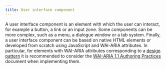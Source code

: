 ```yaml
---
title: User interface component
---
```


A user interface component is an element with which the user can interact, for example a button, a link or an input zone. Some components can be more complex, such as a menu, a dialogue window or a tab system. Finally, a user interface component can be based on native HTML elements or developed from scratch using JavaScript and WAI-ARIA attributes. In particular, for elements with WAI-ARIA attributes corresponding to a [design pattern](#design-pattern) it is recommended to consider the [WAI-ARIA 1.1 Authoring Practices](http://www.w3.org/TR/wai-aria-practices/) document when implementing them.
